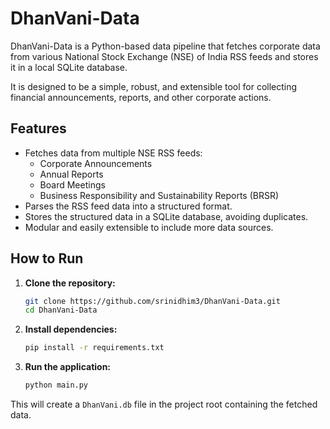 # DhanVani-Data

DhanVani-Data is a Python-based data pipeline that fetches corporate data from various National Stock Exchange (NSE) of India RSS feeds and stores it in a local SQLite database.

It is designed to be a simple, robust, and extensible tool for collecting financial announcements, reports, and other corporate actions.

## Features

- Fetches data from multiple NSE RSS feeds:
  - Corporate Announcements
  - Annual Reports
  - Board Meetings
  - Business Responsibility and Sustainability Reports (BRSR)
- Parses the RSS feed data into a structured format.
- Stores the structured data in a SQLite database, avoiding duplicates.
- Modular and easily extensible to include more data sources.

## How to Run

1.  **Clone the repository:**
    ```bash
    git clone https://github.com/srinidhim3/DhanVani-Data.git
    cd DhanVani-Data
    ```

2.  **Install dependencies:**
    ```bash
    pip install -r requirements.txt
    ```

3.  **Run the application:**
    ```bash
    python main.py
    ```

This will create a `DhanVani.db` file in the project root containing the fetched data.
